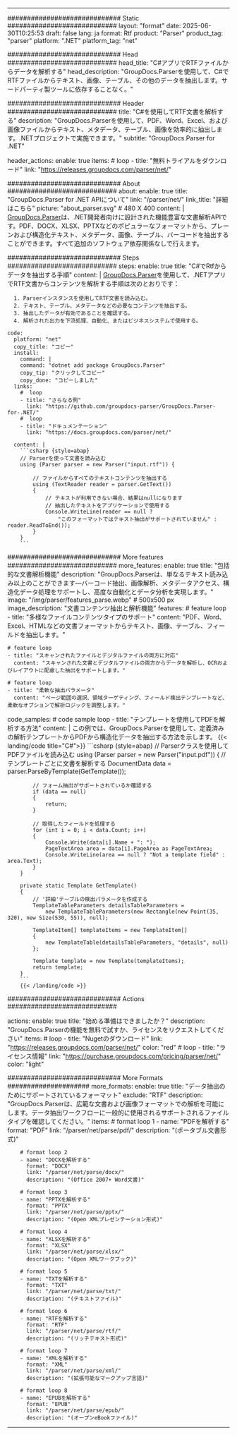 


---
############################# Static ############################
layout: "format"
date:  2025-06-30T10:25:53
draft: false
lang: ja
format: Rtf
product: "Parser"
product_tag: "parser"
platform: ".NET"
platform_tag: "net"

############################# Head ############################
head_title: "C#アプリでRTFファイルからデータを解析する"
head_description: "GroupDocs.Parserを使用して、C#でRTFファイルからテキスト、画像、テーブル、その他のデータを抽出します。サードパーティ製ツールに依存することなく。"

############################# Header ############################
title: "C#を使用してRTF文書を解析する" 
description: "GroupDocs.Parserを使用して、PDF、Word、Excel、および画像ファイルからテキスト、メタデータ、テーブル、画像を効率的に抽出します。.NETプロジェクトで実施できます。"
subtitle: "GroupDocs.Parser for .NET" 

header_actions:
  enable: true
  items:
    #  loop
    - title: "無料トライアルをダウンロード"
      link: "https://releases.groupdocs.com/parser/net/"
      
############################# About ############################
about:
    enable: true
    title: "GroupDocs.Parser for .NET APIについて"
    link: "/parser/net/"
    link_title: "詳細はこちら"
    picture: "about_parser.svg" # 480 X 400
    content: |
       [GroupDocs.Parser](/parser/net/)は、.NET開発者向けに設計された機能豊富な文書解析APIです。PDF、DOCX、XLSX、PPTXなどのポピュラーなフォーマットから、プレーンおよび構造化テキスト、メタデータ、画像、テーブル、バーコードを抽出することができます。すべて追加のソフトウェア依存関係なしで行えます。

############################# Steps ############################
steps:
    enable: true
    title: "C#でRtfからデータを抽出する手順"
    content: |
      [GroupDocs.Parser](/parser/net/)を使用して、.NETアプリでRTF文書からコンテンツを解析する手順は次のとおりです：
      
      1. Parserインスタンスを使用してRTF文書を読み込む。
      2. テキスト、テーブル、メタデータなどの必要なコンテンツを抽出する。
      3. 抽出したデータが有効であることを確認する。
      4. 解析された出力を下流処理、自動化、またはビジネスシステムで使用する。
   
    code:
      platform: "net"
      copy_title: "コピー"
      install:
        command: |
        command: "dotnet add package GroupDocs.Parser"
        copy_tip: "クリックしてコピー"
        copy_done: "コピーしました"
      links:
        #  loop
        - title: "さらなる例"
          link: "https://github.com/groupdocs-parser/GroupDocs.Parser-for-.NET/"
        #  loop
        - title: "ドキュメンテーション"
          link: "https://docs.groupdocs.com/parser/net/"
          
      content: |
        ```csharp {style=abap}
        // Parserを使って文書を読み込む
        using (Parser parser = new Parser("input.rtf")) {

            // ファイルからすべてのテキストコンテンツを抽出する
            using (TextReader reader = parser.GetText()) 
            {
                // テキストが利用できない場合、結果はnullになります
                // 抽出したテキストをアプリケーションで使用する
                Console.WriteLine(reader == null ? 
                    "このフォーマットではテキスト抽出がサポートされていません" : reader.ReadToEnd());
            }
        }
        ```  

############################# More features ############################
more_features:
  enable: true
  title: "包括的な文書解析機能"
  description: "GroupDocs.Parserは、単なるテキスト読み込み以上のことができます—バーコード抽出、画像解析、メタデータアクセス、構造化データ処理をサポートし、高度な自動化とデータ分析を実現します。"
  image: "/img/parser/features_parse.webp" # 500x500 px
  image_description: "文書コンテンツ抽出と解析機能"
  features:
    # feature loop
    - title: "多様なファイルコンテンツタイプのサポート"
      content: "PDF、Word、Excel、HTMLなどの文書フォーマットからテキスト、画像、テーブル、フィールドを抽出します。"

    # feature loop
    - title: "スキャンされたファイルとデジタルファイルの両方に対応"
      content: "スキャンされた文書とデジタルファイルの両方からデータを解析し、OCRおよびレイアウトに配慮した抽出をサポートします。"

    # feature loop
    - title: "柔軟な抽出パラメータ"
      content: "ページ範囲の選択、領域ターゲティング、フィールド検出テンプレートなど、柔軟なオプションで解析ロジックを調整します。"
      
  code_samples:
    # code sample loop
    - title: "テンプレートを使用してPDFを解析する方法"
      content: |
        この例では、GroupDocs.Parserを使用して、定義済みの解析テンプレートからPDFから構造化データを抽出する方法を示します。
        {{< landing/code title="C#">}}
        ```csharp {style=abap}
        //  Parserクラスを使用してPDFファイルを読み込む
        using (Parser parser = new Parser("input.pdf"))
        {
            // テンプレートごとに文書を解析する
            DocumentData data = parser.ParseByTemplate(GetTemplate());

            // フォーム抽出がサポートされているか確認する
            if (data == null)
            {
                return;
            }

            // 取得したフィールドを処理する
            for (int i = 0; i < data.Count; i++)
            {
                Console.Write(data[i].Name + ": ");
                PageTextArea area = data[i].PageArea as PageTextArea;
                Console.WriteLine(area == null ? "Not a template field" : area.Text);
            }
        }

        private static Template GetTemplate()
        {
            // '詳細'テーブルの検出パラメータを作成する
            TemplateTableParameters detailsTableParameters = 
                new TemplateTableParameters(new Rectangle(new Point(35, 320), new Size(530, 55)), null);

            TemplateItem[] templateItems = new TemplateItem[]
            {
                new TemplateTable(detailsTableParameters, "details", null)
            };

            Template template = new Template(templateItems);
            return template;
        }
        ```
        {{< /landing/code >}}


############################# Actions ############################

actions:
  enable: true
  title: "始める準備はできましたか？"
  description: "GroupDocs.Parserの機能を無料で試すか、ライセンスをリクエストしてください"
  items:
    #  loop
    - title: "Nugetのダウンロード"
      link: "https://releases.groupdocs.com/parser/net/"
      color: "red"
        #  loop
    - title: "ライセンス情報"
      link: "https://purchase.groupdocs.com/pricing/parser/net/"
      color: "light"


############################# More Formats #####################
more_formats:
    enable: true
    title: "データ抽出のためにサポートされているフォーマット"
    exclude: "RTF"
    description: "GroupDocs.Parserは、広範な文書および画像フォーマットでの解析を可能にします。データ抽出ワークフローに一般的に使用されるサポートされるファイルタイプを確認してください。"
    items: 
        # format loop 1
        - name: "PDFを解析する"
          format: "PDF"
          link: "/parser/net/parse/pdf/"
          description: "(ポータブル文書形式)"
          
        # format loop 2
        - name: "DOCXを解析する"
          format: "DOCX"
          link: "/parser/net/parse/docx/"
          description: "(Office 2007+ Word文書)"
          
        # format loop 3
        - name: "PPTXを解析する"
          format: "PPTX"
          link: "/parser/net/parse/pptx/"
          description: "(Open XMLプレゼンテーション形式)"
          
        # format loop 4
        - name: "XLSXを解析する"
          format: "XLSX"
          link: "/parser/net/parse/xlsx/"
          description: "(Open XMLワークブック)"
          
        # format loop 5
        - name: "TXTを解析する"
          format: "TXT"
          link: "/parser/net/parse/txt/"
          description: "(テキストファイル)"
          
        # format loop 6
        - name: "RTFを解析する"
          format: "RTF"
          link: "/parser/net/parse/rtf/"
          description: "(リッチテキスト形式)"
          
        # format loop 7
        - name: "XMLを解析する"
          format: "XML"
          link: "/parser/net/parse/xml/"
          description: "(拡張可能なマークアップ言語)"
          
        # format loop 8
        - name: "EPUBを解析する"
          format: "EPUB"
          link: "/parser/net/parse/epub/"
          description: "(オープンeBookファイル)"
         
          

---